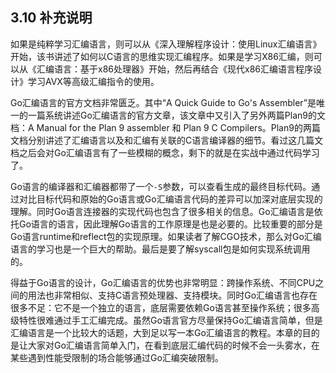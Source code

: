 ## 3.10 补充说明

如果是纯粹学习汇编语言，则可以从《深入理解程序设计：使用Linux汇编语言》开始，该书讲述了如何以C语言的思维实现汇编程序。如果是学习X86汇编，则可以从《汇编语言：基于x86处理器》开始，然后再结合《现代x86汇编语言程序设计》学习AVX等高级汇编指令的使用。

Go汇编语言的官方文档非常匮乏。其中“A Quick Guide to Go's Assembler”是唯一的一篇系统讲述Go汇编语言的官方文章，该文章中又引入了另外两篇Plan9的文档：A Manual for the Plan 9 assembler 和 Plan 9 C Compilers。Plan9的两篇文档分别讲述了汇编语言以及和汇编有关联的C语言编译器的细节。看过这几篇文档之后会对Go汇编语言有了一些模糊的概念，剩下的就是在实战中通过代码学习了。

Go语言的编译器和汇编器都带了一个`-S`参数，可以查看生成的最终目标代码。通过对比目标代码和原始的Go语言或Go汇编语言代码的差异可以加深对底层实现的理解。同时Go语言连接器的实现代码也包含了很多相关的信息。Go汇编语言是依托Go语言的语言，因此理解Go语言的工作原理是也是必要的。比较重要的部分是Go语言runtime和reflect包的实现原理。如果读者了解CGO技术，那么对Go汇编语言的学习也是一个巨大的帮助。最后是要了解syscall包是如何实现系统调用的。

得益于Go语言的设计，Go汇编语言的优势也非常明显：跨操作系统、不同CPU之间的用法也非常相似、支持C语言预处理器、支持模块。同时Go汇编语言也存在很多不足：它不是一个独立的语言，底层需要依赖Go语言甚至操作系统；很多高级特性很难通过手工汇编完成。虽然Go语言官方尽量保持Go汇编语言简单，但是汇编语言是一个比较大的话题，大到足以写一本Go汇编语言的教程。本章的目的是让大家对Go汇编语言简单入门，在看到底层汇编代码的时候不会一头雾水，在某些遇到性能受限制的场合能够通过Go汇编突破限制。

